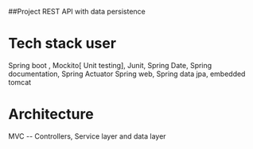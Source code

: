 ##Project 
 REST API with data persistence 

# Tech stack user 
Spring boot , Mockito[ Unit testing], Junit, Spring Date, Spring documentation, Spring Actuator
Spring web, Spring data jpa, embedded tomcat 

# Architecture 
MVC -- Controllers, Service layer and data layer  



 



